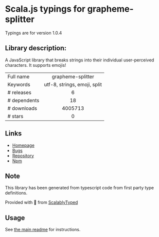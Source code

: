 
# Scala.js typings for grapheme-splitter

Typings are for version 1.0.4

## Library description:
A JavaScript library that breaks strings into their individual user-perceived characters. It supports emojis!

|                    |                 |
| ------------------ | :-------------: |
| Full name          | grapheme-splitter |
| Keywords           | utf-8, strings, emoji, split |
| # releases         | 6 |
| # dependents       | 18 |
| # downloads        | 4005713 |
| # stars            | 0 |

## Links
- [Homepage](https://github.com/orling/grapheme-splitter)
- [Bugs](https://github.com/orling/grapheme-splitter/issues)
- [Repository](https://github.com/orling/grapheme-splitter)
- [Npm](https://www.npmjs.com/package/grapheme-splitter)
    


## Note
This library has been generated from typescript code from first party type definitions.

Provided with :purple_heart: from [ScalablyTyped](https://github.com/oyvindberg/ScalablyTyped)

## Usage
See [the main readme](../../readme.md) for instructions.


